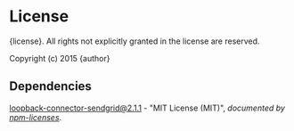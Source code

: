 # License

{license}. All rights not explicitly granted in the license are reserved.

Copyright (c) 2015 {author}

## Dependencies
[loopback-connector-sendgrid@2.1.1](&quot;https://github.com/Cellarise/loopback-connector-sendgrid&quot;) - &quot;MIT License (MIT)&quot;, 
*documented by [npm-licenses](http://github.com/AceMetrix/npm-license.git)*.
